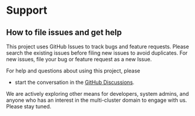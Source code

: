 # Support

## How to file issues and get help  

This project uses GitHub Issues to track bugs and feature requests. Please search the existing 
issues before filing new issues to avoid duplicates. For new issues, file your bug or 
feature request as a new Issue.

For help and questions about using this project, please

* start the conversation in the [GitHub Discussions](https://go.goms.io/fleet/discussions/).

We are actively exploring other means for developers, system admins, and anyone who has an interest
in the multi-cluster domain to engage with us. Please stay tuned.